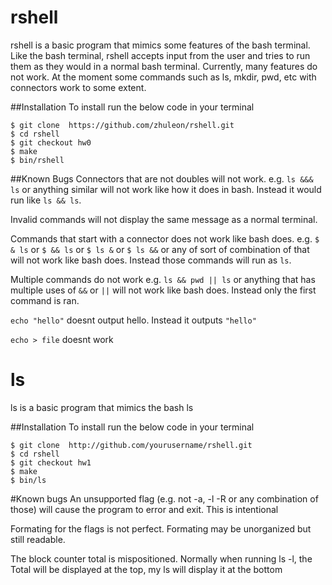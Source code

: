 # rshell
rshell is a basic program that mimics some features of the bash terminal. Like the
bash terminal, rshell accepts input from the user and tries to run them as they would
in a normal bash terminal. Currently, many features do not work. At the moment some
commands such as ls, mkdir, pwd, etc with connectors work to some extent.

##Installation
To install run the below code in your terminal

```
$ git clone  https://github.com/zhuleon/rshell.git
$ cd rshell
$ git checkout hw0
$ make
$ bin/rshell
```

##Known Bugs
Connectors that are not doubles will not work.
e.g. `ls &&& ls` or anything similar will not work like how it does in bash.
Instead it would run like `ls && ls`.

Invalid commands will not display the same message as a normal terminal.

Commands that start with a connector does not work like bash does.
e.g. `$ & ls` or `$ && ls` or `$ ls &` or `$ ls &&` or any of sort of combination
of that will not work like bash does.
Instead those commands will run as `ls`.

Multiple commands do not work
e.g. `ls && pwd || ls` or anything that has multiple uses of `&&` or `||`
will not work like bash does.
Instead only the first command is ran.

`echo "hello"` doesnt output hello. Instead it outputs `"hello"`

`echo > file` doesnt work

# ls
ls is a basic program that mimics the bash ls

##Installation
To install run the below code in your terminal

```
$ git clone  http://github.com/yourusername/rshell.git
$ cd rshell
$ git checkout hw1
$ make
$ bin/ls
```

#Known bugs
An unsupported flag (e.g. not -a, -l -R or any combination of those)
will cause the program to error and exit. This is intentional

Formating for the flags is not perfect. Formating may be unorganized
but still readable.

The block counter total is mispositioned. Normally when running ls -l,
the Total will be displayed at the top, my ls will display it at the
bottom
